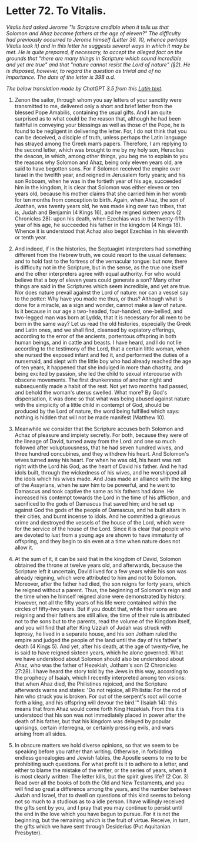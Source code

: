 <h1>Letter 72. To Vitalis.</h1>

<p><i>Vitalis had asked Jerome "Is Scripture credible when it tells us that Solomon and Ahaz became fathers at the age of eleven?" The difficulty had previously occurred to Jerome himself (Letter 36. 10, whence perhaps Vitalis took it) and in this letter he suggests several ways in which it may be met. He is quite prepared, if necessary, to accept the alleged fact on the grounds that "there are many things in Scripture which sound incredible and yet are true" and that "nature cannot resist the Lord of nature" (&#167;2). He is disposed, however, to regard the question as trivial and of no importance. The date of the letter is 398 a.d.

The below translation made by ChatGPT 3.5 from this <a href='https://catholiclibrary.org/library/view?docId=Fathers-OR/PL.022.html;chunk.id=00000403'>Latin text</a>.</i></p>

1. Zenon the sailor, through whom you say letters of your sanctity were transmitted to me, delivered only a short and brief letter from the blessed Pope Amabilis, containing the usual gifts. And I am quite surprised as to what could be the reason that, although he had been faithful in conveying your blessings as well as those of the Pope, he is found to be negligent in delivering the letter. For, I do not think that you can be deceived, a disciple of truth, unless perhaps the Latin language has strayed among the Greek man’s papers. Therefore, I am replying to the second letter, which was brought to me by my holy son, Heraclius the deacon, in which, among other things, you beg me to explain to you the reasons why Solomon and Ahaz, being only eleven years old, are said to have begotten sons. For if Solomon received the empire over Israel in the twelfth year, and reigned in Jerusalem forty years; and his son Roboam, when he was in the fortieth year of his age, succeeded him in the kingdom, it is clear that Solomon was either eleven or ten years old, because his mother claims that she carried him in her womb for ten months from conception to birth. Again, when Ahaz, the son of Joathan, was twenty years old, he was made king over two tribes, that is, Judah and Benjamin (4 Kings 16), and he reigned sixteen years (2 Chronicles 28): upon his death, when Ezechias was in the twenty-fifth year of his age, he succeeded his father in the kingdom (4 Kings 18). Whence it is understood that Achaz also begot Ezechias in his eleventh or tenth year.

2. And indeed, if in the histories, the Septuagint interpreters had something different from the Hebrew truth, we could resort to the usual defenses: and to hold fast to the fortress of the vernacular tongue: but now, there is difficulty not in the Scripture, but in the sense, as the true one itself and the other interpreters agree with equal authority. For who would believe that a boy of eleven years could generate a son? Many other things are said in the Scriptures which seem incredible, and yet are true. Nor does nature prevail against the Lord of nature: nor can a vessel say to the potter: Why have you made me thus, or thus? Although what is done for a miracle, as a sign and wonder, cannot make a law of nature. Is it because in our age a two-headed, four-handed, one-bellied, and two-legged man was born at Lydda, that it is necessary for all men to be born in the same way? Let us read the old histories, especially the Greek and Latin ones, and we shall find, cleansed by expiatory offerings, according to the error of the ancients, portentous offspring in both human beings, and in cattle and beasts. I have heard, and I do not lie according to the testimony of the Lord, that a certain little woman, when she nursed the exposed infant and fed it, and performed the duties of a nursemaid, and slept with the little boy who had already reached the age of ten years, it happened that she indulged in more than chastity, and being excited by passion, she led the child to sexual intercourse with obscene movements. The first drunkenness of another night and subsequently made a habit of the rest. Not yet two months had passed, and behold the woman's uterus swelled. What more? By God's dispensation, it was done so that what was being abused against nature with the simplicity of a little child in contempt of God, should be produced by the Lord of nature, the word being fulfilled which says: nothing is hidden that will not be made manifest (Matthew 10).

3. Meanwhile we consider that the Scripture accuses both Solomon and Achaz of pleasure and impiety secretly. For both, because they were of the lineage of David, turned away from the Lord: and one so much followed after voluptuousness, that he had seven hundred wives, and three hundred concubines, and they withdrew his heart. And Solomon's wives turned away his heart. For when he was old, his heart was not right with the Lord his God, as the heart of David his father. And he had idols built, through the wickedness of his wives, and he worshipped all the idols which his wives made. And Joas made an alliance with the king of the Assyrians, when he saw him to be powerful, and he went to Damascus and took captive the same as his fathers had done.  He increased his contempt towards the Lord in the time of his affliction, and sacrificed to the gods of Damascus that saved him; and he set up against God the gods of the people of Damascus, and he built altars in their cities, and burnt incense to idols. And he committed a grievous crime and destroyed the vessels of the house of the Lord, which were for the service of the house of the Lord. Since it is clear that people who are devoted to lust from a young age are shown to have immaturity of offspring, and they begin to sin even at a time when nature does not allow it.

4. At the sum of it, it can be said that in the kingdom of David, Solomon obtained the throne at twelve years old, and afterwards, because the Scripture left it uncertain, David lived for a few years while his son was already reigning, which were attributed to him and not to Solomon. Moreover, after the father had died, the son reigns for forty years, which he reigned without a parent. Thus, the beginning of Solomon's reign and the time when he himself reigned alone were demonstrated by history. However, not all the fifty years of his life were contained within the circles of fifty-two years. But if you doubt that, while their sons are reigning and their fathers are still alive, the time of their rule is attributed not to the sons but to the parents, read the volume of the Kingdom itself, and you will find that after King Uzziah of Judah was struck with leprosy, he lived in a separate house, and his son Jotham ruled the empire and judged the people of the land until the day of his father's death (4 Kings 5). And yet, after his death, at the age of twenty-five, he is said to have reigned sixteen years, which he alone governed. What we have understood about Solomon should also be understood about Ahaz, who was the father of Hezekiah, Jotham's son (2 Chronicles 27:28). I have heard the story told by the Jews in this way, according to the prophecy of Isaiah, which I recently interpreted among ten visions: that when Ahaz died, the Philistines rejoiced, and the Scripture afterwards warns and states: 'Do not rejoice, all Philistia: For the rod of him who struck you is broken. For out of the serpent's root will come forth a king, and his offspring will devour the bird.'" (Isaiah 14): this means that from Ahaz would come forth King Hezekiah. From this it is understood that his son was not immediately placed in power after the death of his father, but that his kingdom was delayed by popular uprisings, certain interregna, or certainly pressing evils, and wars arising from all sides.

5. In obscure matters we hold diverse opinions, so that we seem to be speaking before you rather than writing. Otherwise, in forbidding endless genealogies and Jewish fables, the Apostle seems to me to be prohibiting such questions. For what profit is it to adhere to a letter, and either to blame the mistake of the writer, or the series of years, when it is most clearly written: The letter kills, but the spirit gives life? (2 Cor. 3) Read over all the books of both the Old and New Testaments, and you will find so great a difference among the years, and the number between Judah and Israel, that to dwell on questions of this kind seems to belong not so much to a studious as to a idle person. I have willingly received the gifts sent by you, and I pray that you may continue to persist until the end in the love which you have begun to pursue. For it is not the beginning, but the remaining which is the fruit of virtue. Receive, in turn, the gifts which we have sent through Desiderius (Put Aquitanian Presbyter).
